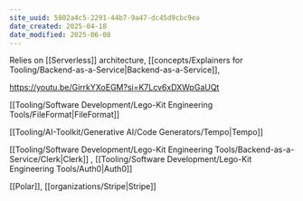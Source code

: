 ```yaml
---
site_uuid: 5802a4c5-2291-44b7-9a47-dc45d9cbc9ea
date_created: 2025-04-18
date_modified: 2025-06-08
---
```



Relies on [[Serverless]] architecture, [[concepts/Explainers for Tooling/Backend-as-a-Service|Backend-as-a-Service]], 

https://youtu.be/GirrkYXoEGM?si=K7Lcv6xDXWpGaUQt

[[Tooling/Software Development/Lego-Kit Engineering Tools/FileFormat|FileFormat]]

[[Tooling/AI-Toolkit/Generative AI/Code Generators/Tempo|Tempo]]

[[Tooling/Software Development/Lego-Kit Engineering Tools/Backend-as-a-Service/Clerk|Clerk]] , [[Tooling/Software Development/Lego-Kit Engineering Tools/Auth0|Auth0]]

[[Polar]], [[organizations/Stripe|Stripe]]





